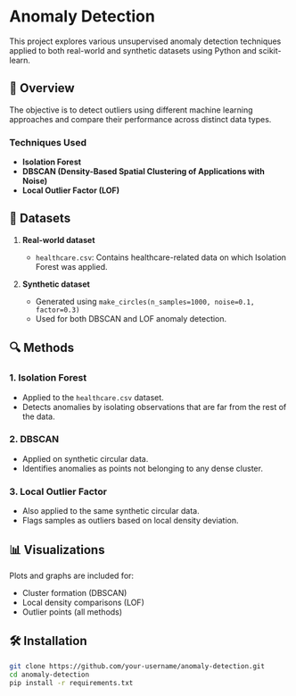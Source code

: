 # Anomaly Detection

This project explores various unsupervised anomaly detection techniques applied to both real-world and synthetic datasets using Python and scikit-learn.

## 📌 Overview

The objective is to detect outliers using different machine learning approaches and compare their performance across distinct data types.

### Techniques Used
- **Isolation Forest**
- **DBSCAN (Density-Based Spatial Clustering of Applications with Noise)**
- **Local Outlier Factor (LOF)**

## 📁 Datasets

1. **Real-world dataset**
   - `healthcare.csv`: Contains healthcare-related data on which Isolation Forest was applied.

2. **Synthetic dataset**
   - Generated using `make_circles(n_samples=1000, noise=0.1, factor=0.3)`
   - Used for both DBSCAN and LOF anomaly detection.

## 🔍 Methods

### 1. Isolation Forest
- Applied to the `healthcare.csv` dataset.
- Detects anomalies by isolating observations that are far from the rest of the data.

### 2. DBSCAN
- Applied on synthetic circular data.
- Identifies anomalies as points not belonging to any dense cluster.

### 3. Local Outlier Factor
- Also applied to the same synthetic circular data.
- Flags samples as outliers based on local density deviation.

## 📊 Visualizations
Plots and graphs are included for:
- Cluster formation (DBSCAN)
- Local density comparisons (LOF)
- Outlier points (all methods)

## 🛠️ Installation

```bash
git clone https://github.com/your-username/anomaly-detection.git
cd anomaly-detection
pip install -r requirements.txt
